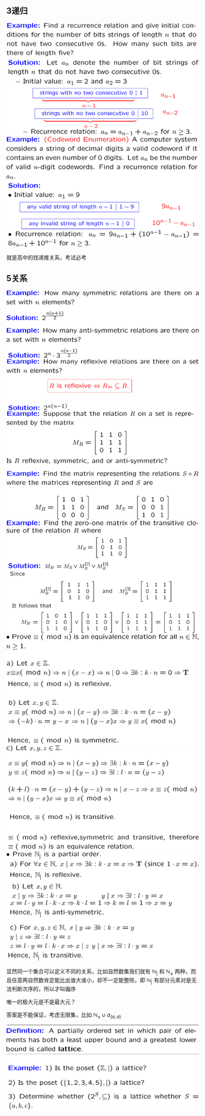 ## 3递归

<img src="https://raw.githubusercontent.com/RimLutienpeist/image-hosting/main/image-20240604114122667.png" alt="image-20240604114122667" style="zoom:67%;" />

<img src="https://raw.githubusercontent.com/RimLutienpeist/image-hosting/main/image-20240604114242235.png" alt="image-20240604114242235" style="zoom:67%;" />

就是高中的找递推关系，考试必考

## 5关系

<img src="https://raw.githubusercontent.com/RimLutienpeist/image-hosting/main/image-20240605143906907.png" alt="image-20240605143906907" style="zoom:67%;" />

<img src="https://raw.githubusercontent.com/RimLutienpeist/image-hosting/main/image-20240605142620563.png" alt="image-20240605142620563" style="zoom:67%;" />

<img src="https://raw.githubusercontent.com/RimLutienpeist/image-hosting/main/image-20240605150945848.png" alt="image-20240605150945848" style="zoom:67%;" />

<img src="https://raw.githubusercontent.com/RimLutienpeist/image-hosting/main/image-20240605161742550.png" alt="image-20240605161742550" style="zoom:67%;" />

<img src="https://raw.githubusercontent.com/RimLutienpeist/image-hosting/main/image-20240606143649182.png" alt="image-20240606143649182" style="zoom:67%;" />

<img src="https://raw.githubusercontent.com/RimLutienpeist/image-hosting/main/image-20240606143654318.png" alt="image-20240606143654318" style="zoom:67%;" />

<img src="https://raw.githubusercontent.com/RimLutienpeist/image-hosting/main/image-20240606155521743.png" alt="image-20240606155521743" style="zoom:67%;" />

显然同一个集合可以定义不同的关系，比如自然数集我们就有 $\mathbb{N}_|$ 和 $\mathbb{N}_\leq$ 两种，而且任意两自然数肯定能比出谁大谁小，却不一定能整除，即 $\mathbb{N}_|$ 有部分元素对是无法判断次序的，所以才叫偏序



唯一的极大元是不是最大元？

答案是不能保证，考虑无限集，比如 $\mathbb{N}_\leq \cup {a}_{(a,a)}$

<img src="https://raw.githubusercontent.com/RimLutienpeist/image-hosting/main/image-20240606164335400.png" alt="image-20240606164335400" style="zoom:67%;" />
